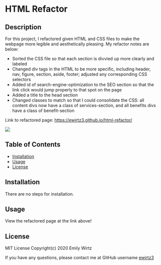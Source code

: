# HTML Refactor

## Description

For this project, I refactored given HTML and CSS files to make the webpage more legible and aesthetically pleasing. My refactor notes are below:

- Sorted the CSS file so that each section is divvied up more clearly and labeled
- Changed div tags in the HTML to be more specific, including header, nav, figure, section, aside, footer; adjusted any corresponding CSS selectors
- Added id of search-engine-optimization to the SEO section so that the link click would jump properly to that spot on the page
- Added a title to the head section
- Changed classes to match so that I could consolidate the CSS: all content divs now have a class of services-section, and all benefits divs have a class of benefit-section

Link to refactored page: https://ewirtz3.github.io/html-refactor/

<img src="https://img.shields.io/github/last-commit/ewirtz3/html-refactor?style=for-the-badge"/>

## Table of Contents

- [Installation](#installation)
- [Usage](#usage)
- [License](#license)

## Installation

There are no steps for installation.

## Usage

View the refactored page at the link above!

## License

MIT License Copyright(c) 2020 Emily Wirtz

If you have any questions, please contact me at GitHub username <a href="https://github.com/ewirtz3">ewirtz3</a>
